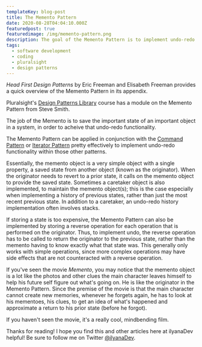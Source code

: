 ```yaml
---
templateKey: blog-post
title: The Memento Pattern
date: 2020-08-28T04:04:10.000Z
featuredpost: true
featuredimage: /img/memento-pattern.png
description: The goal of the Memento Pattern is to implement undo-redo functionality for one or more objects in a system without violating the Single Responsibility Principle (which would be violated if the objects were responsible for their own undo-redo functionality).
tags:
  - software development
  - coding
  - pluralsight
  - design patterns
---
```

 
*Head First Design Patterns* by Eric Freeman and Elisabeth Freeman provides a quick overview of the Memento Pattern in its appendix.

Pluralsight's [Design Patterns Library](https://app.pluralsight.com/library/courses/patterns-library/table-of-contents) course has a module on the Memento Pattern from Steve Smith.

The job of the Memento is to save the important state of an important object in a system, in order to acheive that undo-redo functionality.

The Memento Pattern can be applied in conjunction with the [Command Pattern](https://ilyana.dev/blog/2020-08-20-command-pattern/) or [Iterator Pattern](https://ilyana.dev/blog/2020-08-25-iterator-pattern/) pretty effectively to implement undo-redo functionality within those other patterns.

Essentially, the memento object is a very simple object with a single property, a saved state from another object (known as the originator). When the originator needs to revert to a prior state, it calls on the memento object to provide the saved state. Sometimes a caretaker object is also implemented, to maintain the memento object(s); this is the case especially when implementing a history of previous states, rather than just the most recent previous state. In addition to a caretaker, an undo-redo history implementation often involves stacks.

If storing a state is too expensive, the Memento Pattern can also be implemented by storing a reverse operation for each operation that is performed on the originator. Thus, to implement undo, the reverse operation has to be called to return the originator to the previous state, rather than the memento having to know exactly what that state was. This generally only works with simple operations, since more complex operations may have side effects that are not counteracted with a reverse operation.

If you've seen the movie *Memento*, you may notice that the memento object is a lot like the photos and other clues the main character leaves himself to help his future self figure out what's going on. He is like the originator in the Memento Pattern. Since the premise of the movie is that the main character cannot create new memories, whenever he forgets again, he has to look at his mementoes, his clues, to get an idea of what's happened and approximate a return to his prior state (before he forgot).

If you haven't seen the movie, it's a really cool, mindbending film.

Thanks for reading! I hope you find this and other articles here at ilyanaDev helpful! Be sure to follow me on Twitter [@ilyanaDev](https://twitter.com/ilyanaDev).
